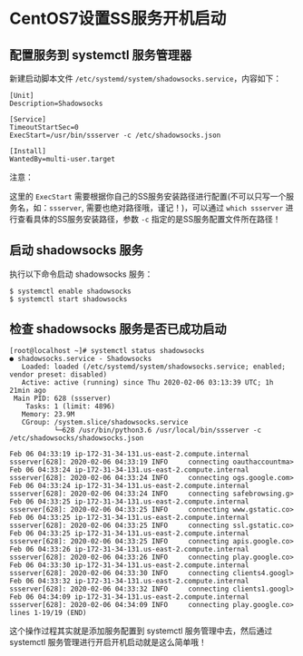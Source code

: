 # CentOS7设置SS服务开机启动

## 配置服务到 systemctl 服务管理器

新建启动脚本文件 `/etc/systemd/system/shadowsocks.service`，内容如下：

```shell
[Unit]
Description=Shadowsocks

[Service]
TimeoutStartSec=0
ExecStart=/usr/bin/ssserver -c /etc/shadowsocks.json

[Install]
WantedBy=multi-user.target
```

注意：

这里的 `ExecStart` 需要根据你自己的SS服务安装路径进行配置(不可以只写一个服务名，如：`ssserver`, 需要也绝对路径哦，谨记！)，可以通过 `which ssserver` 进行查看具体的SS服务安装路径，参数 `-c` 指定的是SS服务配置文件所在路径！

## 启动 shadowsocks 服务

执行以下命令启动 shadowsocks 服务：

```shell
$ systemctl enable shadowsocks
$ systemctl start shadowsocks
```

## 检查 shadowsocks 服务是否已成功启动

```shell
[root@localhost ~]# systemctl status shadowsocks
● shadowsocks.service - Shadowsocks
   Loaded: loaded (/etc/systemd/system/shadowsocks.service; enabled; vendor preset: disabled)
   Active: active (running) since Thu 2020-02-06 03:13:39 UTC; 1h 21min ago
 Main PID: 628 (ssserver)
    Tasks: 1 (limit: 4896)
   Memory: 23.9M
   CGroup: /system.slice/shadowsocks.service
           └─628 /usr/bin/python3.6 /usr/local/bin/ssserver -c /etc/shadowsocks/shadowsocks.json

Feb 06 04:33:19 ip-172-31-34-131.us-east-2.compute.internal ssserver[628]: 2020-02-06 04:33:19 INFO     connecting oauthaccountma>
Feb 06 04:33:24 ip-172-31-34-131.us-east-2.compute.internal ssserver[628]: 2020-02-06 04:33:24 INFO     connecting ogs.google.com>
Feb 06 04:33:24 ip-172-31-34-131.us-east-2.compute.internal ssserver[628]: 2020-02-06 04:33:24 INFO     connecting safebrowsing.g>
Feb 06 04:33:25 ip-172-31-34-131.us-east-2.compute.internal ssserver[628]: 2020-02-06 04:33:25 INFO     connecting www.gstatic.co>
Feb 06 04:33:25 ip-172-31-34-131.us-east-2.compute.internal ssserver[628]: 2020-02-06 04:33:25 INFO     connecting ssl.gstatic.co>
Feb 06 04:33:25 ip-172-31-34-131.us-east-2.compute.internal ssserver[628]: 2020-02-06 04:33:25 INFO     connecting apis.google.co>
Feb 06 04:33:26 ip-172-31-34-131.us-east-2.compute.internal ssserver[628]: 2020-02-06 04:33:26 INFO     connecting play.google.co>
Feb 06 04:33:30 ip-172-31-34-131.us-east-2.compute.internal ssserver[628]: 2020-02-06 04:33:30 INFO     connecting clients4.googl>
Feb 06 04:33:32 ip-172-31-34-131.us-east-2.compute.internal ssserver[628]: 2020-02-06 04:33:32 INFO     connecting clients1.googl>
Feb 06 04:34:09 ip-172-31-34-131.us-east-2.compute.internal ssserver[628]: 2020-02-06 04:34:09 INFO     connecting play.google.co>
lines 1-19/19 (END)
```


这个操作过程其实就是添加服务配置到 systemctl 服务管理中去，然后通过 systemctl 服务管理进行开启开机启动就是这么简单哦！